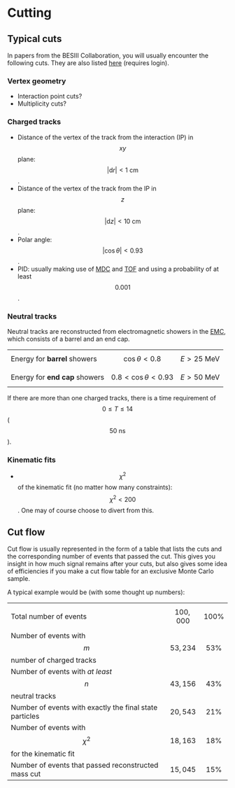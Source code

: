 # Cutting

## Typical cuts

In papers from the BESIII Collaboration, you will usually encounter the following cuts. They are also listed [here](https://docbes3.ihep.ac.cn/~offlinesoftware/index.php/Recommend_cuts) \(requires login\).

### Vertex geometry

* Interaction point cuts?
* Multiplicity cuts?

### Charged tracks

* Distance of the vertex of the track from the interaction \(IP\) in $$xy$$ plane: $$\left|\text{d}r\right| < 1\text{ cm}$$.
* Distance of the vertex of the track from the IP in $$z$$ plane: $$\left|\text{d}z\right| < 10\text{ cm}$$.
* Polar angle: $$\left|\cos\theta\right| < 0.93$$.
* PID: usually making use of [MDC](besiii.md#muon-chamber-system-muc) and [TOF](besiii.md#time-of-flight-system-tof) and using a probability of at least $$0.001$$.

### Neutral tracks

Neutral tracks are reconstructed from electromagnetic showers in the [EMC](besiii.md#electromagnetic-calorimeter-emc), which consists of a barrel and an end cap.

|  |  |  |
| :--- | :---: | :---: |
| Energy for **barrel** showers | $$\cos\theta < 0.8$$ | $$E > 25\text{ MeV}$$ |
| Energy for **end cap** showers | $$0.8 < \cos\theta < 0.93$$ | $$E > 50\text{ MeV}$$ |

If there are more than one charged tracks, there is a time requirement of $$0 \leq T \leq 14$$ \( $$50\text{ ns}$$ \).

### Kinematic fits

* $$\chi^2$$ of the kinematic fit \(no matter how many constraints\): $$\chi^2 < 200$$. One may of course choose to divert from this.

## Cut flow

Cut flow is usually represented in the form of a table that lists the cuts and the corresponding number of events that passed the cut. This gives you insight in how much signal remains after your cuts, but also gives some idea of efficiencies if you make a cut flow table for an exclusive Monte Carlo sample.

A typical example would be \(with some thought up numbers\):

|  |  |  |
| :--- | ---: | ---: |
| Total number of events | $$100,000$$  | $$100\%$$  |
| Number of events with $$m$$ number of charged tracks | $$53,234$$  | $$53\%$$  |
| Number of events with _at least_ $$n$$ neutral tracks | $$43,156$$  | $$43\%$$  |
| Number of events with exactly the final state particles | $$20,543$$ | $$21\%$$ |
| Number of events with $$\chi^2$$ for the kinematic fit | $$18,163$$ | $$18\%$$  |
| Number of events that passed reconstructed mass cut | $$15,045$$  | $$15\%$$ |

